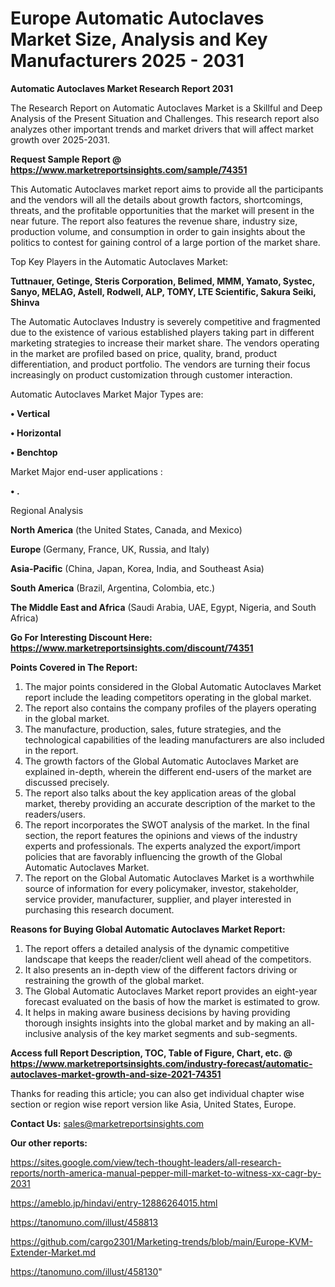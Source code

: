 # Europe Automatic Autoclaves Market Size, Analysis and Key Manufacturers 2025 - 2031

<strong>Automatic Autoclaves Market Research Report 2031</strong>

The Research Report on Automatic Autoclaves Market is a Skillful and Deep Analysis of the Present Situation and Challenges. This research report also analyzes other important trends and market drivers that will affect market growth over 2025-2031.

<strong>Request Sample Report @ <a href=https://www.marketreportsinsights.com/sample/74351>https://www.marketreportsinsights.com/sample/74351</a></strong>

This Automatic Autoclaves market report aims to provide all the participants and the vendors will all the details about growth factors, shortcomings, threats, and the profitable opportunities that the market will present in the near future. The report also features the revenue share, industry size, production volume, and consumption in order to gain insights about the politics to contest for gaining control of a large portion of the market share.

Top Key Players in the Automatic Autoclaves Market:

<strong>Tuttnauer, Getinge, Steris Corporation, Belimed, MMM, Yamato, Systec, Sanyo, MELAG, Astell, Rodwell, ALP, TOMY, LTE Scientific, Sakura Seiki, Shinva</strong>

The Automatic Autoclaves Industry is severely competitive and fragmented due to the existence of various established players taking part in different marketing strategies to increase their market share. The vendors operating in the market are profiled based on price, quality, brand, product differentiation, and product portfolio. The vendors are turning their focus increasingly on product customization through customer interaction.

Automatic Autoclaves Market Major Types are:

<strong>• Vertical

• Horizontal

• Benchtop</strong>

Market Major end-user applications :

<strong>• .</strong>

Regional Analysis

</u><strong><b>North America</b></strong> (the United States, Canada, and Mexico)

<strong><b>Europe </b></strong>(Germany, France, UK, Russia, and Italy)

<strong><b>Asia-Pacific</b></strong> (China, Japan, Korea, India, and Southeast Asia)

<strong><b>South America</b></strong> (Brazil, Argentina, Colombia, etc.)

<strong><b>The Middle East and Africa</b></strong> (Saudi Arabia, UAE, Egypt, Nigeria, and South Africa)

<strong>Go For Interesting Discount Here: <a href=https://www.marketreportsinsights.com/discount/74351>https://www.marketreportsinsights.com/discount/74351</a></strong>

<strong>Points Covered in The Report:</strong>
<ol>
  <li>The major points considered in the Global Automatic Autoclaves Market report include the leading competitors operating in the global market.</li>
  <li>The report also contains the company profiles of the players operating in the global market.</li>
  <li>The manufacture, production, sales, future strategies, and the technological capabilities of the leading manufacturers are also included in the report.</li>
  <li>The growth factors of the Global Automatic Autoclaves Market are explained in-depth, wherein the different end-users of the market are discussed precisely.</li>
  <li>The report also talks about the key application areas of the global market, thereby providing an accurate description of the market to the readers/users.</li>
  <li>The report incorporates the SWOT analysis of the market. In the final section, the report features the opinions and views of the industry experts and professionals. The experts analyzed the export/import policies that are favorably influencing the growth of the Global Automatic Autoclaves Market.</li>
  <li>The report on the Global Automatic Autoclaves Market is a worthwhile source of information for every policymaker, investor, stakeholder, service provider, manufacturer, supplier, and player interested in purchasing this research document.</li>
</ol>
<strong>Reasons for Buying Global Automatic Autoclaves Market Report:</strong>

<ol>
  <li>The report offers a detailed analysis of the dynamic competitive landscape that keeps the reader/client well ahead of the competitors.</li>
  <li>It also presents an in-depth view of the different factors driving or restraining the growth of the global market.</li>
  <li>The Global Automatic Autoclaves Market report provides an eight-year forecast evaluated on the basis of how the market is estimated to grow.</li>
  <li>It helps in making aware business decisions by having providing thorough insights insights into the global market and by making an all-inclusive analysis of the key market segments and sub-segments.</li>
</ol>
<strong>Access full Report Description, TOC, Table of Figure, Chart, etc. @ <a href=https://www.marketreportsinsights.com/industry-forecast/automatic-autoclaves-market-growth-and-size-2021-74351>https://www.marketreportsinsights.com/industry-forecast/automatic-autoclaves-market-growth-and-size-2021-74351</a></strong>


Thanks for reading this article; you can also get individual chapter wise section or region wise report version like Asia, United States, Europe.

<strong>Contact Us:</strong>
sales@marketreportsinsights.com

<strong>Our other reports:</strong>

<a href=https://sites.google.com/view/tech-thought-leaders/all-research-reports/north-america-manual-pepper-mill-market-to-witness-xx-cagr-by-2031>https://sites.google.com/view/tech-thought-leaders/all-research-reports/north-america-manual-pepper-mill-market-to-witness-xx-cagr-by-2031</a>

<a href=https://ameblo.jp/hindavi/entry-12886264015.html>https://ameblo.jp/hindavi/entry-12886264015.html</a>

<a href=https://tanomuno.com/illust/458813>https://tanomuno.com/illust/458813</a>

<a href=https://github.com/cargo2301/Marketing-trends/blob/main/Europe-KVM-Extender-Market.md>https://github.com/cargo2301/Marketing-trends/blob/main/Europe-KVM-Extender-Market.md</a>

<a href=https://tanomuno.com/illust/458130>https://tanomuno.com/illust/458130</a>"
